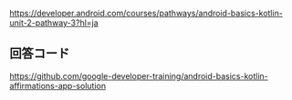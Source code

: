 https://developer.android.com/courses/pathways/android-basics-kotlin-unit-2-pathway-3?hl=ja

## 回答コード
https://github.com/google-developer-training/android-basics-kotlin-affirmations-app-solution